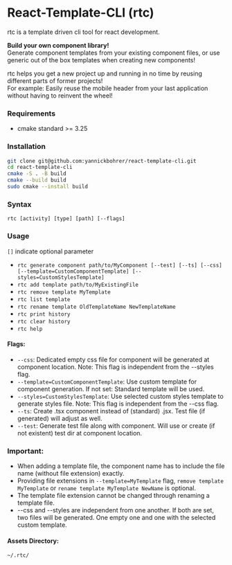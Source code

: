 # React-Template-CLI (rtc)

rtc is a template driven cli tool for react development.

**Build your own component library!**\
Generate component templates from your existing component files, or use generic out of the box templates when creating new components!

rtc helps you get a new project up and running in no time by reusing different parts of former projects!\
For example: Easily reuse the mobile header from your last application without having to reinvent the wheel!

### Requirements

- cmake standard >= 3.25

### Installation

```bash
git clone git@github.com:yannickbohrer/react-template-cli.git
cd react-template-cli
cmake -S . -B build
cmake --build build
sudo cmake --install build
```

### Syntax

`rtc [activity] [type] [path] [--flags]`

### Usage

`[]` indicate optional parameter

- `rtc generate component path/to/MyComponent [--test] [--ts] [--css] [--template=CustomComponentTemplate] [--styles=CustomStylesTemplate]`
- `rtc add template path/to/MyExistingFile`
- `rtc remove template MyTemplate`
- `rtc list template`
- `rtc rename template OldTemplateName NewTemplateName`
- `rtc print history`
- `rtc clear history`
- `rtc help`

#### Flags:

- `--css`: Dedicated empty css file for component will be generated at component location. Note: This flag is independent from the --styles flag.
- `--template=CustomComponentTemplate`: Use custom template for component generation. If not set: Standard template will be used.
- `--styles=CustomStylesTemplate`: Use selected custom styles template to generate styles file. Note: This flag is independent from the --css flag.
- `--ts`: Create .tsx component instead of (standard) .jsx. Test file (if generated) will adjust as well.
- `--test`: Generate test file along with component. Will use or create (if not existent) test dir at component location.

### Important:

- When adding a template file, the component name has to include the file name (without file extension) exactly.
- Providing file extensions in `--template=MyTemplate` flag, `remove template MyTemplate` or `rename template MyTemplate NewName` is optional.
- The template file extension cannot be changed through renaming a template file.
- --css and --styles are independent from one another. If both are set, two files will be generated. One empty one and one with the selected custom template.

#### Assets Directory:

```bash
~/.rtc/
```
